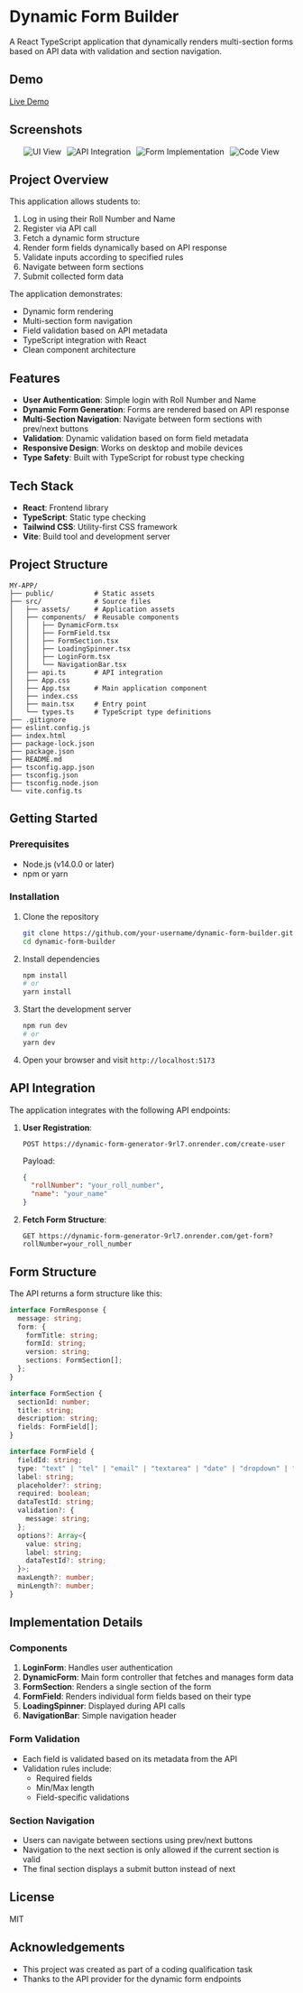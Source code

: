 # Dynamic Form Builder

A React TypeScript application that dynamically renders multi-section forms based on API data with validation and section navigation.

## Demo

[Live Demo](https://bajaj-task-2-bvqg.vercel.app/)

## Screenshots

<div style="display: flex; flex-wrap: wrap; gap: 10px; justify-content: center;">
    <img src="./public/Screenshot 2025-04-29 135341.png" alt="UI View" />
    <img src="./public/Screenshot 2025-04-29 135522.png" alt="API Integration"  />
    <img src="./public/Screenshot 2025-04-29 135615.png" alt="Form Implementation"  />
  <img src="./public/Screenshot 2025-04-29 135641.png" alt="Code View"  />



</div>

## Project Overview

This application allows students to:
1. Log in using their Roll Number and Name
2. Register via API call
3. Fetch a dynamic form structure
4. Render form fields dynamically based on API response
5. Validate inputs according to specified rules
6. Navigate between form sections
7. Submit collected form data

The application demonstrates:
- Dynamic form rendering
- Multi-section form navigation
- Field validation based on API metadata
- TypeScript integration with React
- Clean component architecture

## Features

- **User Authentication**: Simple login with Roll Number and Name
- **Dynamic Form Generation**: Forms are rendered based on API response
- **Multi-Section Navigation**: Navigate between form sections with prev/next buttons
- **Validation**: Dynamic validation based on form field metadata
- **Responsive Design**: Works on desktop and mobile devices
- **Type Safety**: Built with TypeScript for robust type checking

## Tech Stack

- **React**: Frontend library
- **TypeScript**: Static type checking
- **Tailwind CSS**: Utility-first CSS framework
- **Vite**: Build tool and development server

## Project Structure

```
MY-APP/
├── public/          # Static assets
├── src/             # Source files
│   ├── assets/      # Application assets
│   ├── components/  # Reusable components
│   │   ├── DynamicForm.tsx
│   │   ├── FormField.tsx
│   │   ├── FormSection.tsx
│   │   ├── LoadingSpinner.tsx
│   │   ├── LoginForm.tsx
│   │   └── NavigationBar.tsx
│   ├── api.ts       # API integration
│   ├── App.css
│   ├── App.tsx      # Main application component
│   ├── index.css
│   ├── main.tsx     # Entry point
│   └── types.ts     # TypeScript type definitions
├── .gitignore
├── eslint.config.js
├── index.html
├── package-lock.json
├── package.json
├── README.md
├── tsconfig.app.json
├── tsconfig.json
├── tsconfig.node.json
└── vite.config.ts
```

## Getting Started

### Prerequisites

- Node.js (v14.0.0 or later)
- npm or yarn

### Installation

1. Clone the repository
   ```bash
   git clone https://github.com/your-username/dynamic-form-builder.git
   cd dynamic-form-builder
   ```

2. Install dependencies
   ```bash
   npm install
   # or
   yarn install
   ```

3. Start the development server
   ```bash
   npm run dev
   # or
   yarn dev
   ```

4. Open your browser and visit `http://localhost:5173`

## API Integration

The application integrates with the following API endpoints:

1. **User Registration**:
   ```
   POST https://dynamic-form-generator-9rl7.onrender.com/create-user
   ```
   Payload:
   ```json
   {
     "rollNumber": "your_roll_number",
     "name": "your_name"
   }
   ```

2. **Fetch Form Structure**:
   ```
   GET https://dynamic-form-generator-9rl7.onrender.com/get-form?rollNumber=your_roll_number
   ```

## Form Structure

The API returns a form structure like this:

```typescript
interface FormResponse {
  message: string;
  form: {
    formTitle: string;
    formId: string;
    version: string;
    sections: FormSection[];
  };
}

interface FormSection {
  sectionId: number;
  title: string;
  description: string;
  fields: FormField[];
}

interface FormField {
  fieldId: string;
  type: "text" | "tel" | "email" | "textarea" | "date" | "dropdown" | "radio" | "checkbox";
  label: string;
  placeholder?: string;
  required: boolean;
  dataTestId: string;
  validation?: {
    message: string;
  };
  options?: Array<{
    value: string;
    label: string;
    dataTestId?: string;
  }>;
  maxLength?: number;
  minLength?: number;
}
```

## Implementation Details

### Components

1. **LoginForm**: Handles user authentication
2. **DynamicForm**: Main form controller that fetches and manages form data
3. **FormSection**: Renders a single section of the form
4. **FormField**: Renders individual form fields based on their type
5. **LoadingSpinner**: Displayed during API calls
6. **NavigationBar**: Simple navigation header

### Form Validation

- Each field is validated based on its metadata from the API
- Validation rules include:
  - Required fields
  - Min/Max length
  - Field-specific validations

### Section Navigation

- Users can navigate between sections using prev/next buttons
- Navigation to the next section is only allowed if the current section is valid
- The final section displays a submit button instead of next

## License

MIT

## Acknowledgements

- This project was created as part of a coding qualification task
- Thanks to the API provider for the dynamic form endpoints
